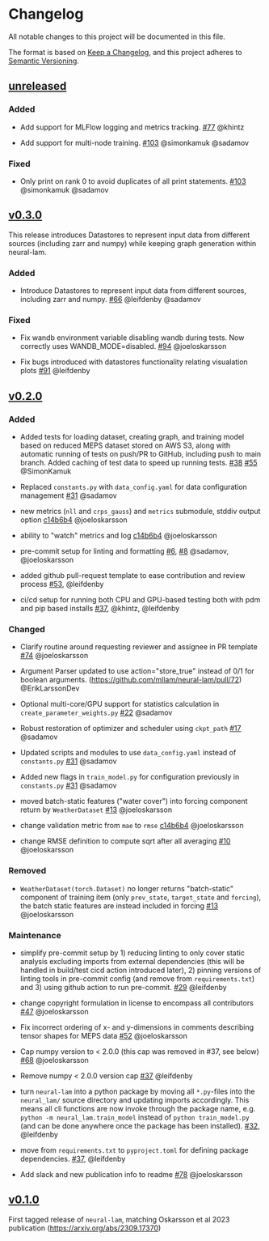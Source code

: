 # Changelog

All notable changes to this project will be documented in this file.

The format is based on [Keep a Changelog](https://keepachangelog.com/en/1.1.0/),
and this project adheres to [Semantic Versioning](https://semver.org/spec/v2.0.0.html).

## [unreleased](https://github.com/mllam/neural-lam/compare/v0.3.0...HEAD)

### Added

- Add support for MLFlow logging and metrics tracking. [\#77](https://github.com/mllam/neural-lam/pull/77)
  @khintz

- Add support for multi-node training.
[\#103](https://github.com/mllam/neural-lam/pull/103) @simonkamuk @sadamov

### Fixed
- Only print on rank 0 to avoid duplicates of all print statements.
[\#103](https://github.com/mllam/neural-lam/pull/103) @simonkamuk @sadamov

## [v0.3.0](https://github.com/mllam/neural-lam/releases/tag/v0.3.0)

This release introduces Datastores to represent input data from different sources (including zarr and numpy) while keeping graph generation within neural-lam.

### Added

- Introduce Datastores to represent input data from different sources, including zarr and numpy.
  [\#66](https://github.com/mllam/neural-lam/pull/66)
 @leifdenby @sadamov

### Fixed

- Fix wandb environment variable disabling wandb during tests. Now correctly uses WANDB_MODE=disabled. [\#94](https://github.com/mllam/neural-lam/pull/94) @joeloskarsson

- Fix bugs introduced with datastores functionality relating visualation plots [\#91](https://github.com/mllam/neural-lam/pull/91) @leifdenby

## [v0.2.0](https://github.com/mllam/neural-lam/releases/tag/v0.2.0)

### Added
- Added tests for loading dataset, creating graph, and training model based on reduced MEPS dataset stored on AWS S3, along with automatic running of tests on push/PR to GitHub, including push to main branch. Added caching of test data to speed up running tests.
  [\#38](https://github.com/mllam/neural-lam/pull/38) [\#55](https://github.com/mllam/neural-lam/pull/55)
  @SimonKamuk

- Replaced `constants.py` with `data_config.yaml` for data configuration management
  [\#31](https://github.com/mllam/neural-lam/pull/31)
  @sadamov

- new metrics (`nll` and `crps_gauss`) and `metrics` submodule, stddiv output option
  [c14b6b4](https://github.com/mllam/neural-lam/commit/c14b6b4323e6b56f1f18632b6ca8b0d65c3ce36a)
  @joeloskarsson

- ability to "watch" metrics and log
  [c14b6b4](https://github.com/mllam/neural-lam/commit/c14b6b4323e6b56f1f18632b6ca8b0d65c3ce36a)
  @joeloskarsson

- pre-commit setup for linting and formatting
  [\#6](https://github.com/mllam/neural-lam/pull/6), [\#8](https://github.com/mllam/neural-lam/pull/8)
  @sadamov, @joeloskarsson

- added github pull-request template to ease contribution and review process
  [\#53](https://github.com/mllam/neural-lam/pull/53), @leifdenby

- ci/cd setup for running both CPU and GPU-based testing both with pdm and pip based installs [\#37](https://github.com/mllam/neural-lam/pull/37), @khintz, @leifdenby

### Changed

- Clarify routine around requesting reviewer and assignee in PR template
  [\#74](https://github.com/mllam/neural-lam/pull/74)
  @joeloskarsson

- Argument Parser updated to use action="store_true" instead of 0/1 for boolean arguments.
  (https://github.com/mllam/neural-lam/pull/72)
  @ErikLarssonDev

-  Optional multi-core/GPU support for statistics calculation in `create_parameter_weights.py`
  [\#22](https://github.com/mllam/neural-lam/pull/22)
  @sadamov

- Robust restoration of optimizer and scheduler using `ckpt_path`
  [\#17](https://github.com/mllam/neural-lam/pull/17)
  @sadamov

- Updated scripts and modules to use `data_config.yaml` instead of `constants.py`
  [\#31](https://github.com/mllam/neural-lam/pull/31)
  @sadamov

- Added new flags in `train_model.py` for configuration previously in `constants.py`
  [\#31](https://github.com/mllam/neural-lam/pull/31)
  @sadamov

- moved batch-static features ("water cover") into forcing component return by `WeatherDataset`
  [\#13](https://github.com/mllam/neural-lam/pull/13)
  @joeloskarsson

- change validation metric from `mae` to `rmse`
  [c14b6b4](https://github.com/mllam/neural-lam/commit/c14b6b4323e6b56f1f18632b6ca8b0d65c3ce36a)
  @joeloskarsson

- change RMSE definition to compute sqrt after all averaging
  [\#10](https://github.com/mllam/neural-lam/pull/10)
  @joeloskarsson

### Removed

- `WeatherDataset(torch.Dataset)` no longer returns "batch-static" component of
  training item (only `prev_state`, `target_state` and `forcing`), the batch static features are
  instead included in forcing
  [\#13](https://github.com/mllam/neural-lam/pull/13)
  @joeloskarsson

### Maintenance

- simplify pre-commit setup by 1) reducing linting to only cover static
  analysis excluding imports from external dependencies (this will be handled
  in build/test cicd action introduced later), 2) pinning versions of linting
  tools in pre-commit config (and remove from `requirements.txt`) and 3) using
  github action to run pre-commit.
  [\#29](https://github.com/mllam/neural-lam/pull/29)
  @leifdenby

- change copyright formulation in license to encompass all contributors
  [\#47](https://github.com/mllam/neural-lam/pull/47)
  @joeloskarsson

- Fix incorrect ordering of x- and y-dimensions in comments describing tensor
  shapes for MEPS data
  [\#52](https://github.com/mllam/neural-lam/pull/52)
  @joeloskarsson

- Cap numpy version to < 2.0.0 (this cap was removed in #37, see below)
  [\#68](https://github.com/mllam/neural-lam/pull/68)
  @joeloskarsson

- Remove numpy < 2.0.0 version cap
  [\#37](https://github.com/mllam/neural-lam/pull/37)
  @leifdenby

- turn `neural-lam` into a python package by moving all `*.py`-files into the
  `neural_lam/` source directory and updating imports accordingly. This means
  all cli functions are now invoke through the package name, e.g. `python -m
  neural_lam.train_model` instead of `python train_model.py` (and can be done
  anywhere once the package has been installed).
  [\#32](https://github.com/mllam/neural-lam/pull/32), @leifdenby

- move from `requirements.txt` to `pyproject.toml` for defining package dependencies.
  [\#37](https://github.com/mllam/neural-lam/pull/37), @leifdenby

- Add slack and new publication info to readme
  [\#78](https://github.com/mllam/neural-lam/pull/78)
  @joeloskarsson

## [v0.1.0](https://github.com/mllam/neural-lam/releases/tag/v0.1.0)

First tagged release of `neural-lam`, matching Oskarsson et al 2023 publication
(<https://arxiv.org/abs/2309.17370>)
